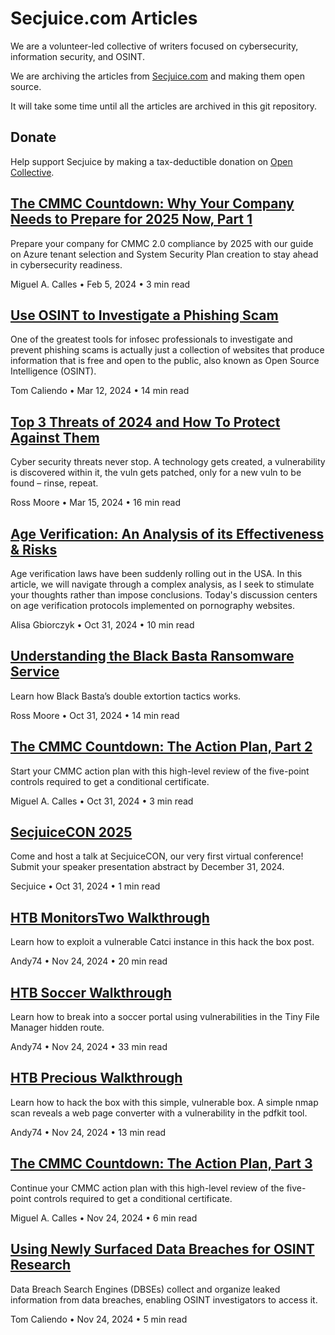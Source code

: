 # Secjuice.com Articles

We are a volunteer-led collective of writers focused on cybersecurity, information security, and OSINT.

We are archiving the articles from [Secjuice.com](https://www.secjuice.com) and making them open source.

It will take some time until all the articles are archived in this git repository.

## Donate

Help support Secjuice by making a tax-deductible donation on [Open Collective](https://opencollective.com/secjuice).

## [The CMMC Countdown: Why Your Company Needs to Prepare for 2025 Now, Part 1](./posts/cmmc.md)

Prepare your company for CMMC 2.0 compliance by 2025 with our guide on Azure tenant selection and System Security Plan creation to stay ahead in cybersecurity readiness.

Miguel A. Calles • Feb 5, 2024 • 3 min read

## [Use OSINT to Investigate a Phishing Scam](./posts/use-osint-to-investigate-a-phishing-scam.md)

One of the greatest tools for infosec professionals to investigate and prevent phishing scams is actually just a collection of websites that produce information that is free and open to the public, also known as Open Source Intelligence (OSINT).

Tom Caliendo • Mar 12, 2024 • 14 min read

## [Top 3 Threats of 2024 and How To Protect Against Them](./posts/edit-3.md)

Cyber security threats never stop. A technology gets created, a vulnerability is discovered within it, the vuln gets patched, only for a new vuln to be found – rinse, repeat.

Ross Moore • Mar 15, 2024 • 16 min read
## [Age Verification: An Analysis of its Effectiveness & Risks](./posts/age-verification-analysis.md)

Age verification laws have been suddenly rolling out in the USA. In this article, we will navigate through a complex analysis, as I seek to stimulate your thoughts rather than impose conclusions. Today's discussion centers on age verification protocols implemented on pornography websites.

Alisa Gbiorczyk • Oct 31, 2024 • 10 min read

## [Understanding the Black Basta Ransomware Service](./posts/black-basta-ransomware.md)

Learn how Black Basta’s double extortion tactics works.

Ross Moore • Oct 31, 2024 • 14 min read

## [The CMMC Countdown: The Action Plan, Part 2](./posts/cmmc-part-2.md)

Start your CMMC action plan with this high-level review of the five-point controls required to get a conditional certificate.

Miguel A. Calles • Oct 31, 2024 • 3 min read

## [SecjuiceCON 2025](./posts/secjuicecon2025-speakercall.md)

Come and host a talk at SecjuiceCON, our very first virtual conference! Submit your speaker presentation abstract by December 31, 2024.

Secjuice • Oct 31, 2024 • 1 min read

## [HTB MonitorsTwo Walkthrough](./posts/htb-monitorstwo-walkthrough.md)

Learn how to exploit a vulnerable Catci instance in this hack the box post.

Andy74 • Nov 24, 2024 • 20 min read

## [HTB Soccer Walkthrough](./posts/htb-soccer-walkthrough.md)

Learn how to break into a soccer portal using vulnerabilities in the Tiny File Manager hidden route.

Andy74 • Nov 24, 2024 • 33 min read

## [HTB Precious Walkthrough](./posts/htb-precious-walkthrough.md)

Learn how to hack the box with this simple, vulnerable box. A simple nmap scan reveals a web page converter with a vulnerability in the pdfkit tool.

Andy74 • Nov 24, 2024 • 13 min read

## [The CMMC Countdown: The Action Plan, Part 3](./posts/cmmc-part-3.md)

Continue your CMMC action plan with this high-level review of the five-point controls required to get a conditional certificate.

Miguel A. Calles • Nov 24, 2024 • 6 min read

## [Using Newly Surfaced Data Breaches for OSINT Research](./posts/osint-data-breach-research.md)

Data Breach Search Engines (DBSEs) collect and organize leaked information from data breaches, enabling OSINT investigators to access it.

Tom Caliendo • Nov 24, 2024 • 5 min read
